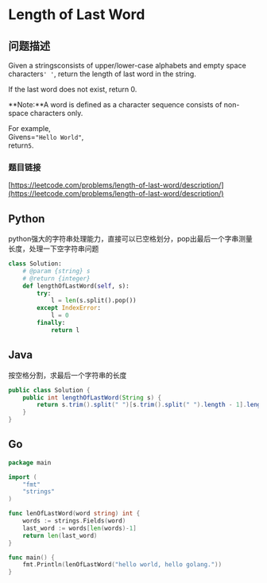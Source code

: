 # Length of Last Word

## 问题描述

Given a stringsconsists of upper/lower-case alphabets and empty space characters`' '`, return the length of last word in the string.

If the last word does not exist, return 0.

**Note:**A word is defined as a character sequence consists of non-space characters only.

For example,  
Givens=`"Hello World"`,  
return`5`.

### 题目链接

[https://leetcode.com/problems/length-of-last-word/description/](https://leetcode.com/problems/length-of-last-word/description/)

## Python

python强大的字符串处理能力，直接可以已空格划分，pop出最后一个字串测量长度，处理一下空字符串问题

```python
class Solution:
    # @param {string} s
    # @return {integer}
    def lengthOfLastWord(self, s):
        try:
            l = len(s.split().pop())
        except IndexError:
            l = 0
        finally:
            return l
```

## Java

按空格分割，求最后一个字符串的长度

```java
public class Solution {
    public int lengthOfLastWord(String s) {
        return s.trim().split(" ")[s.trim().split(" ").length - 1].length();
    }
}
```

## Go

```go
package main

import (
    "fmt"
    "strings"
)

func lenOfLastWord(word string) int {
    words := strings.Fields(word)
    last_word := words[len(words)-1]
    return len(last_word)
}

func main() {
    fmt.Println(lenOfLastWord("hello world, hello golang."))
}
```

